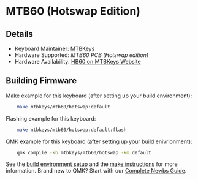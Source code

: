 # MTB60 (Hotswap Edition)

## Details

* Keyboard Maintainer: [MTBKeys](https://mtbkeys.com/)
* Hardware Supported: *MTB60 PCB (Hotswap edition)*
* Hardware Availability: [HB60 on MTBKeys Website](https://mtbkeys.com/)

## Building Firmware

Make example for this keyboard (after setting up your build environment):

```sh
    make mtbkeys/mtb60/hotswap:default
```

Flashing example for this keyboard:

```sh
    make mtbkeys/mtb60/hotswap:default:flash
```

QMK example for this keyboard (after setting up your build enivrionment):

```sh
    qmk compile -kb mtbkeys/mtb60/hotswap -km default
```

See the [build environment setup](https://docs.qmk.fm/#/getting_started_build_tools) and the [make instructions](https://docs.qmk.fm/#/getting_started_make_guide) for more information. Brand new to QMK? Start with our [Complete Newbs Guide](https://docs.qmk.fm/#/newbs).
